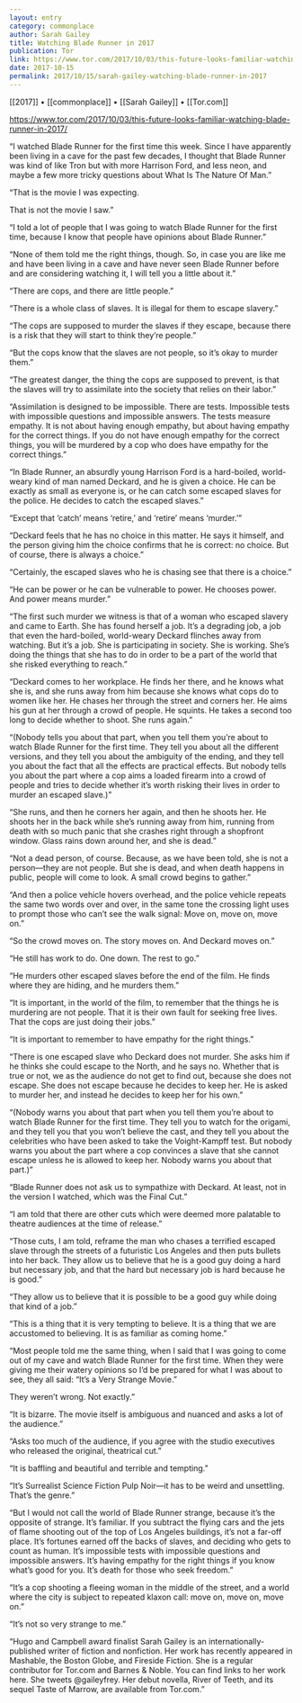 ```yaml
---
layout: entry
category: commonplace
author: Sarah Gailey
title: Watching Blade Runner in 2017
publication: Tor
link: https://www.tor.com/2017/10/03/this-future-looks-familiar-watching-blade-runner-in-2017/
date: 2017-10-15
permalink: 2017/10/15/sarah-gailey-watching-blade-runner-in-2017
---
```


[[2017]] • [[commonplace]] • [[Sarah Gailey]] • [[Tor.com]] 

https://www.tor.com/2017/10/03/this-future-looks-familiar-watching-blade-runner-in-2017/

“I watched Blade Runner for the first time this week. Since I have apparently been living in a cave for the past few decades, I thought that Blade Runner was kind of like Tron but with more Harrison Ford, and less neon, and maybe a few more tricky questions about What Is The Nature Of Man.”

“That is the movie I was expecting.

That is not the movie I saw.”

“I told a lot of people that I was going to watch Blade Runner for the first time, because I know that people have opinions about Blade Runner.”

“None of them told me the right things, though. So, in case you are like me and have been living in a cave and have never seen Blade Runner before and are considering watching it, I will tell you a little about it.”

“There are cops, and there are little people.”

“There is a whole class of slaves. It is illegal for them to escape slavery.”

“The cops are supposed to murder the slaves if they escape, because there is a risk that they will start to think they’re people.”

“But the cops know that the slaves are not people, so it’s okay to murder them.”

“The greatest danger, the thing the cops are supposed to prevent, is that the slaves will try to assimilate into the society that relies on their labor.”

“Assimilation is designed to be impossible. There are tests. Impossible tests with impossible questions and impossible answers. The tests measure empathy. It is not about having enough empathy, but about having empathy for the correct things. If you do not have enough empathy for the correct things, you will be murdered by a cop who does have empathy for the correct things.”

“In Blade Runner, an absurdly young Harrison Ford is a hard-boiled, world-weary kind of man named Deckard, and he is given a choice. He can be exactly as small as everyone is, or he can catch some escaped slaves for the police. He decides to catch the escaped slaves.”

“Except that ‘catch’ means ‘retire,’ and ‘retire’ means ‘murder.’”

“Deckard feels that he has no choice in this matter. He says it himself, and the person giving him the choice confirms that he is correct: no choice. But of course, there is always a choice.”

“Certainly, the escaped slaves who he is chasing see that there is a choice.”

“He can be power or he can be vulnerable to power. He chooses power. And power means murder.”

“The first such murder we witness is that of a woman who escaped slavery and came to Earth. She has found herself a job. It’s a degrading job, a job that even the hard-boiled, world-weary Deckard flinches away from watching. But it’s a job. She is participating in society. She is working. She’s doing the things that she has to do in order to be a part of the world that she risked everything to reach.”

“Deckard comes to her workplace. He finds her there, and he knows what she is, and she runs away from him because she knows what cops do to women like her. He chases her through the street and corners her. He aims his gun at her through a crowd of people. He squints. He takes a second too long to decide whether to shoot. She runs again.”

“(Nobody tells you about that part, when you tell them you’re about to watch Blade Runner for the first time. They tell you about all the different versions, and they tell you about the ambiguity of the ending, and they tell you about the fact that all the effects are practical effects. But nobody tells you about the part where a cop aims a loaded firearm into a crowd of people and tries to decide whether it’s worth risking their lives in order to murder an escaped slave.)”

“She runs, and then he corners her again, and then he shoots her. He shoots her in the back while she’s running away from him, running from death with so much panic that she crashes right through a shopfront window. Glass rains down around her, and she is dead.”

“Not a dead person, of course. Because, as we have been told, she is not a person—they are not people. But she is dead, and when death happens in public, people will come to look. A small crowd begins to gather.”

“And then a police vehicle hovers overhead, and the police vehicle repeats the same two words over and over, in the same tone the crossing light uses to prompt those who can’t see the walk signal: Move on, move on, move on.”

“So the crowd moves on. The story moves on. And Deckard moves on.”

“He still has work to do. One down. The rest to go.”

“He murders other escaped slaves before the end of the film. He finds where they are hiding, and he murders them.”

“It is important, in the world of the film, to remember that the things he is murdering are not people. That it is their own fault for seeking free lives. That the cops are just doing their jobs.”

“It is important to remember to have empathy for the right things.”

“There is one escaped slave who Deckard does not murder. She asks him if he thinks she could escape to the North, and he says no. Whether that is true or not, we as the audience do not get to find out, because she does not escape. She does not escape because he decides to keep her. He is asked to murder her, and instead he decides to keep her for his own.”

“(Nobody warns you about that part when you tell them you’re about to watch Blade Runner for the first time. They tell you to watch for the origami, and they tell you that you won’t believe the cast, and they tell you about the celebrities who have been asked to take the Voight-Kampff test. But nobody warns you about the part where a cop convinces a slave that she cannot escape unless he is allowed to keep her. Nobody warns you about that part.)”

“Blade Runner does not ask us to sympathize with Deckard. At least, not in the version I watched, which was the Final Cut.”

“I am told that there are other cuts which were deemed more palatable to theatre audiences at the time of release.”

“Those cuts, I am told, reframe the man who chases a terrified escaped slave through the streets of a futuristic Los Angeles and then puts bullets into her back. They allow us to believe that he is a good guy doing a hard but necessary job, and that the hard but necessary job is hard because he is good.”

“They allow us to believe that it is possible to be a good guy while doing that kind of a job.”

“This is a thing that it is very tempting to believe. It is a thing that we are accustomed to believing. It is as familiar as coming home.”

“Most people told me the same thing, when I said that I was going to come out of my cave and watch Blade Runner for the first time. When they were giving me their watery opinions so I’d be prepared for what I was about to see, they all said: “It’s a Very Strange Movie.”

They weren’t wrong. Not exactly.”

“It is bizarre. The movie itself is ambiguous and nuanced and asks a lot of the audience.”

“Asks too much of the audience, if you agree with the studio executives who released the original, theatrical cut.”

“It is baffling and beautiful and terrible and tempting.”

“It’s Surrealist Science Fiction Pulp Noir—it has to be weird and unsettling. That’s the genre.”

“But I would not call the world of Blade Runner strange, because it’s the opposite of strange. It’s familiar. If you subtract the flying cars and the jets of flame shooting out of the top of Los Angeles buildings, it’s not a far-off place. It’s fortunes earned off the backs of slaves, and deciding who gets to count as human. It’s impossible tests with impossible questions and impossible answers. It’s having empathy for the right things if you know what’s good for you. It’s death for those who seek freedom.”

“It’s a cop shooting a fleeing woman in the middle of the street, and a world where the city is subject to repeated klaxon call: move on, move on, move on.”

“It’s not so very strange to me.”

“Hugo and Campbell award finalist Sarah Gailey is an internationally-published writer of fiction and nonfiction. Her work has recently appeared in Mashable, the Boston Globe, and Fireside Fiction. She is a regular contributor for Tor.com and Barnes & Noble. You can find links to her work here. She tweets @gaileyfrey. Her debut novella, River of Teeth, and its sequel Taste of Marrow, are available from Tor.com.”


